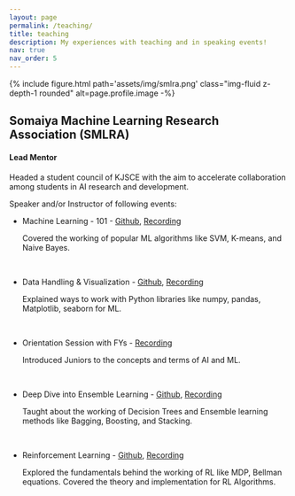 ```yaml
---
layout: page
permalink: /teaching/
title: teaching
description: My experiences with teaching and in speaking events!
nav: true
nav_order: 5
---
```



<div class="profile float-right">
{% include figure.html 
              path='assets/img/smlra.png' 
              class="img-fluid z-depth-1 rounded"
              alt=page.profile.image -%}
</div>

## Somaiya Machine Learning Research Association (SMLRA)

#### Lead Mentor

Headed a student council of KJSCE with the aim to accelerate collaboration among students in AI research and development. 

Speaker and/or Instructor of following events: 


- Machine Learning - 101 - [Github](https://github.com/smlra-kjsce/ML-101-2021), [Recording](https://youtu.be/B9KKlrlErMk) 

    Covered the working of popular ML algorithms like SVM, K-means, and Naive Bayes.
    
<br>

- Data Handling & Visualization - [Github](https://github.com/smlra-kjsce/numpy-pandas-vis-2021), [Recording](https://youtu.be/uONsdYS-tk4) 

    Explained ways to work with Python libraries like numpy, pandas, Matplotlib, seaborn for ML.

<br>

- Orientation Session with FYs - [Recording](https://youtu.be/yxSEee71JSw)

    Introduced Juniors to the concepts and terms of AI and ML.

<br>

- Deep Dive into Ensemble Learning - [Github](https://github.com/smlra-kjsce/Ensemble-Learning), [Recording](https://youtu.be/vGClslibals)

    Taught about the working of Decision Trees and Ensemble learning methods like Bagging, Boosting, and Stacking.

<br>

- Reinforcement Learning - [Github](https://github.com/smlra-kjsce/Reinforcement-Learning), [Recording](https://youtu.be/NyhO_8DYxCk)

    Explored the fundamentals behind the working of RL like MDP, Bellman equations. Covered the theory and implementation for RL Algorithms.


